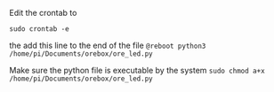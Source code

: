 


Edit the crontab to 

`sudo crontab -e`

the add this line to the end of the file
`@reboot python3 /home/pi/Documents/orebox/ore_led.py`

Make sure the python file is executable by the system
`sudo chmod a+x /home/pi/Documents/orebox/ore_led.py`


